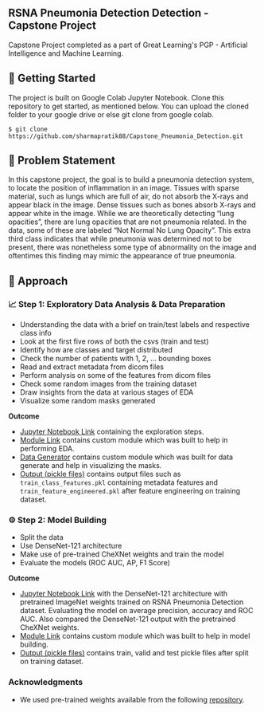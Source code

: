 ## RSNA Pneumonia Detection Detection - Capstone Project
Capstone Project completed as a part of Great Learning's PGP - Artificial Intelligence and Machine Learning.

## 📁 Getting Started
The project is built on Google Colab Jupyter Notebook. Clone this repository to get started, as mentioned below. You can upload the cloned folder to your google drive or else git clone from google colab.
```
$ git clone https://github.com/sharmapratik88/Capstone_Pneumonia_Detection.git
```

## 🤔 Problem Statement
In this capstone project, the goal is to build a pneumonia detection system, to locate the position of inflammation in an image. Tissues with sparse material, such as lungs which are full of air, do not absorb the X-rays and appear black in the image. Dense tissues such as bones absorb X-rays and appear white in the image. While we are theoretically detecting “lung opacities”, there are lung opacities that are not pneumonia related. In the data, some of these are labeled “Not Normal No Lung Opacity”. This extra third class indicates that while pneumonia was determined not to be present, there was nonetheless some type of abnormality on the image and oftentimes this finding may mimic the appearance of true pneumonia.

## 📜 Approach
### 📈 Step 1: Exploratory Data Analysis & Data Preparation
* Understanding the data with a brief on train/test labels and respective class info
* Look at the first five rows of both the csvs (train and test)
* Identify how are classes and target distributed
* Check the number of patients with 1, 2, ... bounding boxes
* Read and extract metadata from dicom files
* Perform analysis on some of the features from dicom files
* Check some random images from the training dataset
* Draw insights from the data at various stages of EDA
* Visualize some random masks generated

**Outcome**
* [Jupyter Notebook Link](https://nbviewer.jupyter.org/github/sharmapratik88/Capstone_Pneumonia_Detection/blob/master/Pneumonia_Detection_EDA_%26_Data_Prep.ipynb) containing the exploration steps.
* [Module Link](https://github.com/sharmapratik88/Capstone_Pneumonia_Detection/blob/master/module/eda.py) contains custom module which was built to help in performing EDA.
* [Data Generator](https://github.com/sharmapratik88/Capstone_Pneumonia_Detection/blob/master/module/visualize.py) contains custom module which was built for data generate and help in visualizing the masks.
* [Output (pickle files)](https://github.com/sharmapratik88/Capstone_Pneumonia_Detection/tree/master/output) contains output files such as `train_class_features.pkl` containing metadata features and `train_feature_engineered.pkl` after feature engineering on training dataset.

### ⚙️ Step 2: Model Building
* Split the data
* Use DenseNet-121 architecture
* Make use of pre-trained CheXNet weights and train the model
* Evaluate the models (ROC AUC, AP, F1 Score)

**Outcome**
* [Jupyter Notebook Link](https://nbviewer.jupyter.org/github/sharmapratik88/Capstone_Pneumonia_Detection/blob/master/Pneumonia_Classification_Model.ipynb) with the DenseNet-121 architecture with pretrained ImageNet weights trained on RSNA Pneumonia Detection dataset. Evaluating the model on average precision, accuracy and ROC AUC. Also compared the DenseNet-121 output with the pretrained CheXNet weights.
* [Module Link](https://github.com/sharmapratik88/Capstone_Pneumonia_Detection/blob/master/module/classify.py) contains custom module which was built to help in model building.
* [Output (pickle files)](https://github.com/sharmapratik88/Capstone_Pneumonia_Detection/tree/master/output) contains train, valid and test pickle files after split on training dataset.

### Acknowledgments
* We used pre-trained weights available from the following [repository](https://github.com/brucechou1983/CheXNet-Keras).

